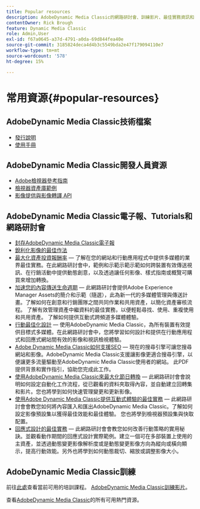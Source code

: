 ```yaml
---
title: Popular resources
description: AdobeDynamic Media Classic的網路研討會、訓練影片、最佳實務資訊和開發人員資源的連結。
contentOwner: Rick Brough
feature: Dynamic Media Classic
role: Admin,User
exl-id: f67a0645-a37d-4791-a0da-69d844fea40e
source-git-commit: 3185824deca4d4b3c5549bda2e47f179094110e7
workflow-type: tm+mt
source-wordcount: '578'
ht-degree: 15%

---
```


# 常用資源{#popular-resources}

## AdobeDynamic Media Classic技術檔案

* [發行說明](https://experienceleague.adobe.com/docs/dynamic-media-developer-resources/release-notes/s7rn2017.html)
* [使用手冊](introduction.md)

## AdobeDynamic Media Classic開發人員資源

* [Adobe檢視器參考指南](https://experienceleague.adobe.com/docs/dynamic-media-developer-resources.html)
* [檢視器資產庫範例](https://landing.adobe.com/tw/na/dynamic-media/ctir-2755/live-demos.html)
* [影像提供與影像轉譯 API](https://experienceleague.adobe.com/docs/dynamic-media-developer-resources.html)

## AdobeDynamic Media Classic電子報、Tutorials和網路研討會

* [封存AdobeDynamic Media Classic電子報](/help/dynamic-media-newsletter.md)
* [銳利化影像的最佳作法](/help/assets/s7_sharpening_images.pdf)
* [最大化資產投資報酬率](https://adobecustomersuccess.adobeconnect.com/p5ar3hfrrec/?launcher=false&amp;fcsContent=true&amp;pbMode=normal&amp;proto=true)  — 了解在您的網站和行動應用程式中提供多媒體的業界最佳實務。在此網路研討會中，範例和示範示範示範如何跨裝置有效傳送視訊、在行銷活動中提供動態創意，以及透過讓任何影像、樣式指南或概覽可購買來增加轉換。
* [加速您的內容傳送生命週期](https://adobecustomersuccess.adobeconnect.com/p88ducm9pqv/)  — 此網路研討會提供Adobe Experience Manager Assets的簡介和示範（隨選），此為新一代的多媒體管理與傳送計畫。了解如何在創意和行銷團隊之間共同作業和共用資產，以簡化資產審核流程。 了解有效管理資產中繼資料的最佳實務，以便輕鬆尋找、使用、重複使用和共用資產。 了解如何提供互動式跨頻道多媒體體驗。
* [行動最佳化設計](https://adobecustomersuccess.adobeconnect.com/p6oqd3wydif/?launcher=false&amp;fcsContent=true&amp;pbMode=normal&amp;proto=true)  — 使用AdobeDynamic Media Classic，為所有裝置有效提供目標式多媒體。在此網路研討會中，您將學習如何設計和提供在行動應用程式和回應式網站間有效的影像和視訊檢視體驗。
* [Adobe Dynamic Media Classic如何支援SEO](/help/assets/s7_seo.pdf)  — 現在的搜尋引擎可讓您搜尋網站和影像。AdobeDynamic Media Classic支援讓影像更適合搜尋引擎，以便讓更多流量驅動至AdobeDynamic Media Classic使用者的網站。 此PDF提供背景和實作指引，協助您完成此工作。
* [使用AdobeDynamic Media Classic來最大化節日轉換](https://adobecustomersuccess.adobeconnect.com/p32n1yr85c9/?proto=true)  — 此網路研討會會說明如何設定自動化工作流程，從已觀看的資料夾取得內容，並自動建立回轉集和影片。您也將學到如何快速管理變更和更新影像。
* [使用Adobe Dynamic Media Classic提供互動式體驗的最佳實務](https://seminars.adobeconnect.com/p7wb8ej3u6d/)  — 此網路研討會會教您如何將內容匯入和匯出AdobeDynamic Media Classic。了解如何設定影像預設集以獲得最佳效能和最佳體驗。 您也將學到檢視器預設集與快取配置。
* [回應式設計的最佳實務](https://offers.adobe.com/en/na/marketing/landings/_40458_responsive_design_live_on_demand_webinar.html)  — 此網路研討會會教您如何改善行動策略的實用秘訣。並觀看動作期間的回應式設計實際範例。建立一個可在多部裝置上使用的主資產，並透過動態變更影像解析度或是動態變更影像方向為縱向或橫向顯示，提高行動效能。另外也將學到如何動態裁切、縮放或調整影像大小。

## AdobeDynamic Media Classic訓練

前往[此處](https://training.adobe.com/training/courses.html#product=adobe-scene7)查看當前可用的培訓課程。
[AdobeDynamic Media Classic訓練影片](https://experienceleague.adobe.com/docs/dynamic-media-classic/using/intro/training-videos.html#intro)。

查看[AdobeDynamic Media Classic](home.md)的所有可用熱門資源。
